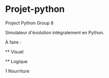 # Projet-python
Project Python Group 8

Simulateur d'évolution intégralement en Python.

À faire :

** Visuel

** Logique

  1 Nourriture

